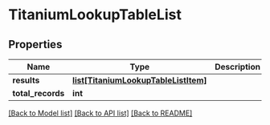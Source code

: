 # TitaniumLookupTableList


## Properties
Name | Type | Description | Notes
------------ | ------------- | ------------- | -------------
**results** | [**list[TitaniumLookupTableListItem]**](TitaniumLookupTableListItem.md) |  | [optional] 
**total_records** | **int** |  | [optional] 

[[Back to Model list]](../README.md#documentation-for-models) [[Back to API list]](../README.md#documentation-for-api-endpoints) [[Back to README]](../README.md)


